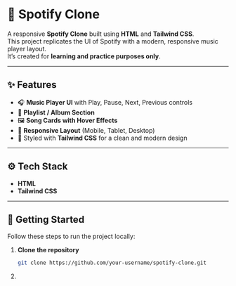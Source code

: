 # 🎵 Spotify Clone  

A responsive **Spotify Clone** built using **HTML** and **Tailwind CSS**.  
This project replicates the UI of Spotify with a modern, responsive music player layout.  
It’s created for **learning and practice purposes only**.  

---

## ✨ Features  

- 🎧 **Music Player UI** with Play, Pause, Next, Previous controls  
- 📂 **Playlist / Album Section**  
- 🖼️ **Song Cards with Hover Effects**  
- 📱 **Responsive Layout** (Mobile, Tablet, Desktop)  
- 🎨 Styled with **Tailwind CSS** for a clean and modern design  

---

## ⚙️ Tech Stack  

- **HTML**  
- **Tailwind CSS**  

---

## 🚀 Getting Started  

Follow these steps to run the project locally:  

1. **Clone the repository**  
   ```bash
   git clone https://github.com/your-username/spotify-clone.git
2. 
